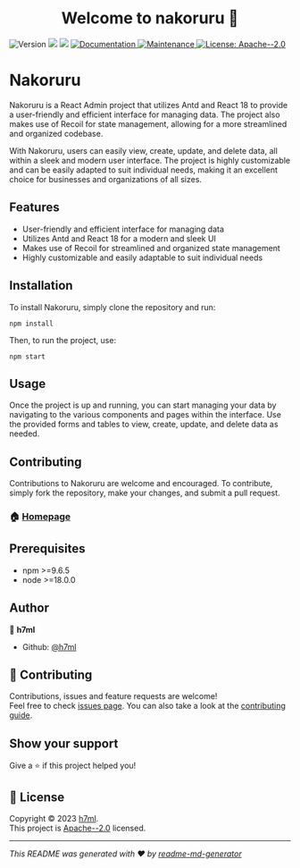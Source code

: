 <h1 align="center">Welcome to nakoruru 👋</h1>
<p>
  <img alt="Version" src="https://img.shields.io/badge/version-0.0.1-blue.svg?cacheSeconds=2592000" />
  <img src="https://img.shields.io/badge/npm-%3E%3D9.6.5-blue.svg" />
  <img src="https://img.shields.io/badge/node-%3E%3D18.0.0-blue.svg" />
  <a href="https://github.com/h7ml/nakoruru#readme" target="_blank">
    <img alt="Documentation" src="https://img.shields.io/badge/documentation-yes-brightgreen.svg" />
  </a>
  <a href="https://github.com/h7ml/nakoruru/graphs/commit-activity" target="_blank">
    <img alt="Maintenance" src="https://img.shields.io/badge/Maintained%3F-yes-green.svg" />
  </a>
  <a href="https://github.com/h7ml/nakoruru/blob/master/LICENSE" target="_blank">
    <img alt="License: Apache--2.0" src="https://img.shields.io/github/license/h7ml/nakoruru" />
  </a>
</p>

# Nakoruru

Nakoruru is a React Admin project that utilizes Antd and React 18 to provide a user-friendly and efficient interface for managing data. The project also makes use of Recoil for state management, allowing for a more streamlined and organized codebase.

With Nakoruru, users can easily view, create, update, and delete data, all within a sleek and modern user interface. The project is highly customizable and can be easily adapted to suit individual needs, making it an excellent choice for businesses and organizations of all sizes.

## Features

- User-friendly and efficient interface for managing data
- Utilizes Antd and React 18 for a modern and sleek UI
- Makes use of Recoil for streamlined and organized state management
- Highly customizable and easily adaptable to suit individual needs

## Installation

To install Nakoruru, simply clone the repository and run:

```
npm install
```

Then, to run the project, use:

```
npm start
```

## Usage

Once the project is up and running, you can start managing your data by navigating to the various components and pages within the interface. Use the provided forms and tables to view, create, update, and delete data as needed.

## Contributing

Contributions to Nakoruru are welcome and encouraged. To contribute, simply fork the repository, make your changes, and submit a pull request.

### 🏠 [Homepage](https://nakoruru.h7ml.cn)

## Prerequisites

- npm >=9.6.5
- node >=18.0.0

## Author

👤 **h7ml**

- Github: [@h7ml](https://github.com/h7ml)

## 🤝 Contributing

Contributions, issues and feature requests are welcome!<br />Feel free to check [issues page](https://github.com/h7ml/nakoruru/issues). You can also take a look at the [contributing guide](https://github.com/h7ml/nakoruru/blob/master/CONTRIBUTING.md).

## Show your support

Give a ⭐️ if this project helped you!

## 📝 License

Copyright © 2023 [h7ml](https://github.com/h7ml).<br />
This project is [Apache--2.0](https://github.com/h7ml/nakoruru/blob/master/LICENSE) licensed.

---

_This README was generated with ❤️ by [readme-md-generator](https://github.com/kefranabg/readme-md-generator)_
